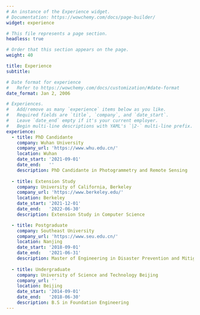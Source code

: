 ```yaml
---
# An instance of the Experience widget.
# Documentation: https://wowchemy.com/docs/page-builder/
widget: experience

# This file represents a page section.
headless: true

# Order that this section appears on the page.
weight: 40

title: Experience
subtitle:

# Date format for experience
#   Refer to https://wowchemy.com/docs/customization/#date-format
date_format: Jan 2, 2006

# Experiences.
#   Add/remove as many `experience` items below as you like.
#   Required fields are `title`, `company`, and `date_start`.
#   Leave `date_end` empty if it's your current employer.
#   Begin multi-line descriptions with YAML's `|2-` multi-line prefix.
experience:
  - title: PhD Candidante
    company: Wuhan University
    company_url: 'https://www.whu.edu.cn/'
    location: Wuhan
    date_start: '2021-09-01'
    date_end:   ''
    description: PhD Candidante in Photogrammetry and Remote Sensing
    
  - title: Extension Study
    company: University of California, Berkeley
    company_url: 'https://www.berkeley.edu/'
    location: Berkeley
    date_start: '2021-12-01'
    date_end:   '2022-06-30'
    description: Extension Study in Computer Science

  - title: Postgraduate
    company: Southeast University
    company_url: 'https://www.seu.edu.cn/'
    location: Nanjing
    date_start: '2018-09-01'
    date_end:   '2021-06-31'
    description: Master of Engineering in Disaster Prevention and Mitigation Engineering
        
  - title: Undergraduate
    company: University of Science and Technology Beijing
    company_url: ''
    location: Beijing
    date_start: '2014-09-01'
    date_end:   '2018-06-30'
    description: B.S in Foundation Engineering
---
```

